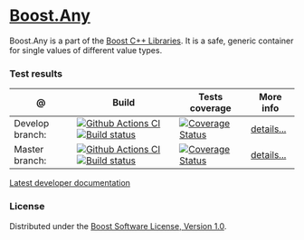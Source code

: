 # [Boost.Any](http://boost.org/libs/any)
Boost.Any is a part of the [Boost C++ Libraries](http://github.com/boostorg). It is a safe, generic container for single values of different value types.

### Test results
@               | Build         | Tests coverage | More info
----------------|-------------- | -------------- |-----------
Develop branch: | [![Github Actions CI](https://github.com/boostorg/any/actions/workflows/ci.yml/badge.svg?branch=develop)](https://github.com/boostorg/any/actions/workflows/ci.yml) [![Build status](https://ci.appveyor.com/api/projects/status/dmugl75nfhjnx7ot/branch/develop?svg=true)](https://ci.appveyor.com/project/apolukhin/any/branch/develop) | [![Coverage Status](https://coveralls.io/repos/boostorg/any/badge.png?branch=develop)](https://coveralls.io/r/boostorg/any?branch=develop) | [details...](http://www.boost.org/development/tests/develop/developer/any.html)
Master branch:  | [![Github Actions CI](https://github.com/boostorg/any/actions/workflows/ci.yml/badge.svg?branch=master)](https://github.com/boostorg/any/actions/workflows/ci.yml) [![Build status](https://ci.appveyor.com/api/projects/status/dmugl75nfhjnx7ot/branch/master?svg=true)](https://ci.appveyor.com/project/apolukhin/any/branch/master) | [![Coverage Status](https://coveralls.io/repos/boostorg/any/badge.png?branch=master)](https://coveralls.io/r/boostorg/any?branch=master) | [details...](http://www.boost.org/development/tests/master/developer/any.html)


[Latest developer documentation](https://www.boost.org/doc/libs/develop/doc/html/any.html)

### License

Distributed under the [Boost Software License, Version 1.0](http://boost.org/LICENSE_1_0.txt).
